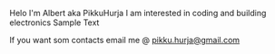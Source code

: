Helo I'm Albert aka PikkuHurja
I am interested in coding and building electronics
Sample Text






If you want som contacts email me @ pikku.hurja@gmail.com
<!---
PikkuHurja/PikkuHurja is a ✨ special ✨ repository because its `README.md` (this file) appears on your GitHub profile.
You can click the Preview link to take a look at your changes.
--->

